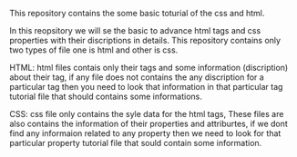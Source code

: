 This repository contains the some basic toturial of the css and html.

In this reopsitory we will se the basic to advance html tags and css properties with their discriptions in details. This repository contains only two types of file one is html and other is css.

HTML: html files contais only their tags and some information (discription) about their tag, if any file does not contains the any discription for a particular tag then you need         to look that information in that particular tag tutorial file that should contains some informations.


CSS: css file only contains the syle data for the html tags, These files are also contains the information of their properties and attriburtes, if we dont find any informaion related to any property then we need to look for that particular property tutorial file that sould contain some information.  
